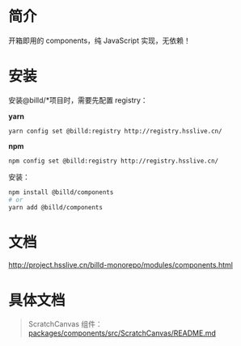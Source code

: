 # 简介

开箱即用的 components，纯 JavaScript 实现，无依赖！

# 安装

安装@billd/\*项目时，需要先配置 registry：

**yarn**

```
yarn config set @billd:registry http://registry.hsslive.cn/
```

**npm**

```
npm config set @billd:registry http://registry.hsslive.cn/
```

安装：

```sh
npm install @billd/components
# or
yarn add @billd/components
```

# 文档

http://project.hsslive.cn/billd-monorepo/modules/components.html

# 具体文档

> ScratchCanvas 组件： [packages/components/src/ScratchCanvas/README.md](https://github.com/galaxy-s10/billd-monorepo/blob/master/packages/components/src/ScratchCanvas/README.md)
